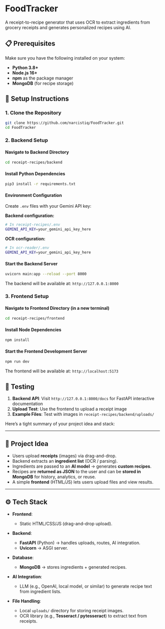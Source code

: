 # FoodTracker

A receipt-to-recipe generator that uses OCR to extract ingredients from grocery receipts and generates personalized recipes using AI.

## 📋 Prerequisites

Make sure you have the following installed on your system:

- **Python 3.8+**
- **Node.js 16+** 
- **npm** as the package manager
- **MongoDB** (for recipe storage)

## 🚀 Setup Instructions

### 1. Clone the Repository
```bash
git clone https://github.com/narcistiq/FoodTracker.git
cd FoodTracker
```

### 2. Backend Setup

#### Navigate to Backend Directory
```bash
cd receipt-recipes/backend
```

#### Install Python Dependencies
```bash
pip3 install -r requirements.txt
```

#### Environment Configuration
Create `.env` files with your Gemini API key:

**Backend configuration:**
```bash
# In receipt-recipes/.env
GEMINI_API_KEY=your_gemini_api_key_here
```

**OCR configuration:**
```bash
# In ocr-reader/.env
GEMINI_API_KEY=your_gemini_api_key_here
```

#### Start the Backend Server
```bash
uvicorn main:app --reload --port 8000
```

The backend will be available at: `http://127.0.0.1:8000`

### 3. Frontend Setup

#### Navigate to Frontend Directory (in a new terminal)
```bash
cd receipt-recipes/frontend
```

#### Install Node Dependencies
```bash
npm install
```

#### Start the Frontend Development Server
```bash
npm run dev
```

The frontend will be available at: `http://localhost:5173`

## 🧪 Testing

1. **Backend API**: Visit `http://127.0.0.1:8000/docs` for FastAPI interactive documentation
2. **Upload Test**: Use the frontend to upload a receipt image
3. **Example Files**: Test with images in `receipt-recipes/backend/uploads/`

Here’s a tight summary of your project idea and stack:

---

## 📌 Project Idea

* Users upload **receipts** (images) via drag-and-drop.
* Backend extracts an **ingredient list** (OCR / parsing).
* Ingredients are passed to an **AI model** → generates **custom recipes**.
* Recipes are **returned as JSON** to the user and can be **stored in MongoDB** for history, analytics, or reuse.
* A simple **frontend** (HTML/JS) lets users upload files and view results.

---

## ⚙️ Tech Stack

* **Frontend**:

  * Static HTML/CSS/JS (drag-and-drop upload).

* **Backend**:

  * **FastAPI** (Python) → handles uploads, routes, AI integration.
  * **Uvicorn** → ASGI server.

* **Database**:

  * **MongoDB** → stores ingredients + generated recipes.

* **AI Integration**:

  * LLM (e.g., OpenAI, local model, or similar) to generate recipe text from ingredient lists.

* **File Handling**:

  * Local `uploads/` directory for storing receipt images.
  * OCR library (e.g., **Tesseract / pytesseract**) to extract text from receipts.

